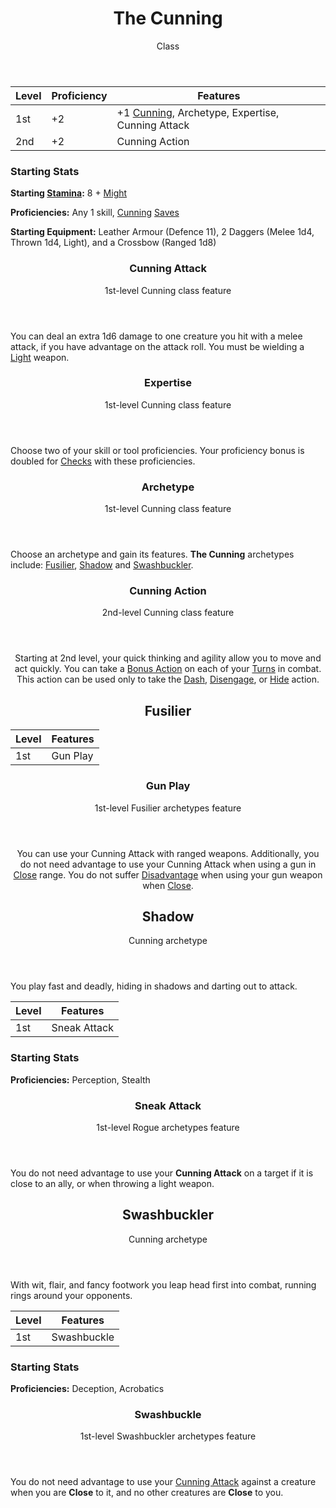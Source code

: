 <header>

# The Cunning

<p class="subheading">Class</p>

</header>

| Level | Proficiency | Features  |
| ----  | ----------- |- |
| 1st   | +2          | +1 [Cunning](pages/characters/attributes.md?id=cunning), Archetype, Expertise, Cunning Attack |
| 2nd   | +2          | Cunning Action |

### Starting Stats

**Starting [Stamina](pages/combat/stamina.md):** 8 + [Might](pages/characters/attributes.md?id=might)

**Proficiencies:** Any 1 skill, [Cunning](pages/characters/attributes.md?id=cunning) [Saves](pages/rules/rolling/saves.md)

**Starting Equipment:** Leather Armour (Defence 11), 2 Daggers (Melee 1d4, Thrown 1d4, Light), and a Crossbow (Ranged 1d8)

<header>

### Cunning Attack

<p class="subheading">1st-level Cunning class feature</p>

</header>

You can deal an extra 1d6 damage to one creature you hit with a melee attack, if you have advantage on the attack roll. You must be wielding a [Light](pages/combat/attacks.md?id=describing-attacks) weapon.

<header>

### Expertise

<p class="subheading">1st-level Cunning class feature</p>

</header>

Choose two of your skill or tool proficiencies. Your proficiency bonus is doubled for [Checks](pages/rules/rolling/checks.md) with these proficiencies.

<header>

### Archetype

<p class="subheading">1st-level Cunning class feature</p>

</header>

Choose an archetype and gain its features. **The Cunning** archetypes include: [Fusilier](#fusilier), [Shadow](pages/classes/cunning.md?id=shadow) and [Swashbuckler](pages/classes/cunning.md?id=swashbuckler).

<header>

<header>

### Cunning Action

<p class="subheading">2nd-level Cunning class feature</p>

</header>

Starting at 2nd level, your quick thinking and agility allow you to move and act quickly. You can take a [Bonus Action](../../pages/combat/bonus-actions.md) on each of your [Turns](../../pages/combat/order.md) in combat. This action can be used only to take the [Dash](../../pages/combat/actions.md#dash), [Disengage](../../pages/combat/actions.md#disengage), or [Hide](../../pages/combat/actions.md#hide) action.

## Fusilier

| Level | Features |
| ----  | - |
| 1st   | Gun Play |

<header>

### Gun Play

<p class="subheading">1st-level Fusilier archetypes feature</p>

</header>

You can use your Cunning Attack with ranged weapons. Additionally, you do not need advantage to use your Cunning Attack when using a gun in [Close](../../pages/rules/distance.md) range. You do not suffer [Disadvantage](../../pages/rules/advantage.md) when using your gun weapon when [Close](../../pages/rules/distance.md).

## Shadow

<p class="subheading">Cunning archetype</p>

</header>

You play fast and deadly, hiding in shadows and darting out to attack.

| Level | Features |
| ----  | - |
| 1st   | Sneak Attack |

### Starting Stats

**Proficiencies:** Perception, Stealth

<header>

### Sneak Attack

<p class="subheading">1st-level Rogue archetypes feature</p>

</header>

You do not need advantage to use your **Cunning Attack** on a target if it is close to an ally, or when throwing a light weapon.

<header>

## Swashbuckler

<p class="subheading">Cunning archetype</p>

</header>

With wit, flair, and fancy footwork you leap head first into combat, running rings around your opponents.

| Level | Features
| ----  | -
| 1st   | Swashbuckle

### Starting Stats

**Proficiencies:** Deception, Acrobatics

<header>

### Swashbuckle

<p class="subheading">1st-level Swashbuckler archetypes feature</p>

</header>

You do not need advantage to use your [Cunning Attack](#cunning-attack) against a creature when you are **Close** to it, and no other creatures are **Close** to you.
